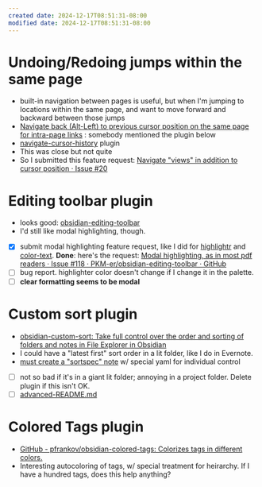 ```yaml
---
created date: 2024-12-17T08:51:31-08:00
modified date: 2024-12-17T08:51:31-08:00
---
```

# Undoing/Redoing jumps within the same page
- built-in navigation between pages is useful, but when I'm jumping to locations within the same page, and want to move forward and backward between those jumps
- [Navigate back (Alt-Left) to previous cursor position on the same page for intra-page links](https://forum.obsidian.md/t/navigate-back-alt-left-to-previous-cursor-position-on-the-same-page-for-intra-page-links/20647/7?u=scotto) : somebody mentioned the plugin below
- [navigate-cursor-history](https://github.com/heycalmdown/navigate-cursor-history) plugin
- This was close but not quite
- So I submitted this feature request: 
  [Navigate "views" in addition to cursor position · Issue #20](https://github.com/heycalmdown/navigate-cursor-history/issues/20)
# Editing toolbar plugin
- looks good: [obsidian-editing-toolbar](https://github.com/PKM-er/obsidian-editing-toolbar/commits/master)
- I'd still like modal highlighting, though.  
- [x] submit modal highlighting feature request, like I did for [highlightr]() and [color-text](https://github.com/erincayaz/obsidian-colored-text/issues/28).  **Done**:  here's the request: [Modal highlighting, as in most pdf readers · Issue #118 · PKM-er/obsidian-editing-toolbar · GitHub](https://github.com/PKM-er/obsidian-editing-toolbar/issues/118)
- [ ] bug report.  highlighter color doesn't change if I change it in the palette.
- [ ] **clear formatting seems to be modal**

# Custom sort plugin
- [obsidian-custom-sort: Take full control over the order and sorting of folders and notes in File Explorer in Obsidian](https://github.com/SebastianMC/obsidian-custom-sort?source=post_page-----4a7576b2db84--------------------------------)
- I could have a "latest first" sort order in a lit folder, like I do in Evernote.
- [must create a "sortspec" note](https://github.com/SebastianMC/obsidian-custom-sort?source=post_page-----4a7576b2db84--------------------------------#basic-scenario-1-set-the-custom-sorting-order-for-a-specific-folder) w/ special yaml for individual control
- [ ] not so bad if it's in a giant lit folder; annoying in a project folder.  Delete plugin if this isn't OK.
- [ ] [advanced-README.md](https://github.com/SebastianMC/obsidian-custom-sort/blob/master/docs/advanced-README.md)
# Colored Tags plugin
- [GitHub - pfrankov/obsidian-colored-tags: Colorizes tags in different colors.](https://github.com/pfrankov/obsidian-colored-tags?source=post_page-----4a7576b2db84--------------------------------)
- Interesting autocoloring of tags, w/ special treatment for heirarchy.  If I have a hundred tags, does this help anything?